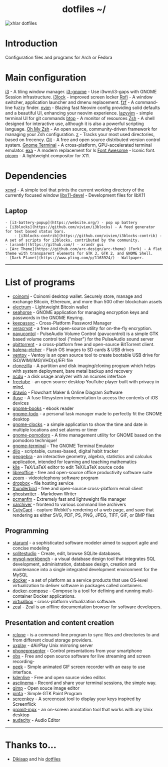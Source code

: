<h1 align="center">dotfiles  ~/</h1>


![xhlar dotfiles](https://camo.githubusercontent.com/c6c38eef47a0cfa9a5a46505a77da416b2ca724e71543f85c97a0cc3dba769ad/68747470733a2f2f6e76636861642e636f6d2f62616e6e65722e77656270)

# Introduction
Configuration files and programs for Arch or Fedora

# Main configuration

[i3](https://github.com/i3/i3) - A tiling window manager.
[i3-gnome](https://github.com/i3-gnome/i3-gnome) - Use i3wm/i3-gaps with GNOME Session infrastructure.
[i3lock](https://github.com/i3/i3lock) - improved screen locker
[Rofi](https://github.com/davatorium/rofi) - A window switcher, application launcher and dmenu replacement.
[fzf](https://github.com/junegunn/fzf) - A command-line fuzzy finder.
[nvim](https://github.com/NvChad/NvChad) - Blazing fast Neovim config providing solid defaults and a beautiful UI, enhancing your neovim experience.
[lazyvim](https://github.com/jesseduffield/lazygit) - simple terminal UI for git commands
[btop](https://github.com/aristocratos/btop) - A monitor of resources
[Zsh](https://github.com/zsh-users/zsh) - A shell designed for interactive use, although it is also a powerful scripting language.
[Oh My Zsh](https://github.com/ohmyzsh/ohmyzsh) - An open source, community-driven framework for managing your Zsh configuration.
[z](https://github.com/rupa/z) - Tracks your most used directories, based on frecency.
[Git](https://github.com/git/git) - A free and open source distributed version control system.
[Gnome Terminal](https://github.com/GNOME/gnome-terminal) - A cross-platform, GPU-accelerated terminal emulator.
[exa](https://github.com/ogham/exa) - A modern replacement for ls
[Font Awesome](https://github.com/FortAwesome/Font-Awesome) - Iconic font.
[picom](https://github.com/yshui/picom) - A lightweight compositor for X11.

# Dependencies
[xcwd](https://github.com/schischi/xcwd) - A simple tool that prints the current working directory of the currently focused window
[libx11-devel](https://packages.fedoraproject.org/pkgs/libX11/libX11-devel/) - Development files for libX11


## Laptop
    - [i3-battery-popup](https://website.org/) - pop up battery
    - [i3blocks](https://github.com/vivien/i3blocks) - A feed generator for text based status bars.
        - [i3blocks-contrib](https://github.com/vivien/i3blocks-contrib) - A set of scripts for i3blocks, contributed by the community.
    - [arandr](https://github.com/) - xrandr gui
    - [Arc Theme](https://github.com/arc-design/arc-theme) (Fork) - A flat theme with transparent elements for GTK 3, GTK 2, and GNOME Shell.
    - [Dark Planet](https://www.pling.com/p/1163924/) - Wallpaper.
---
# List of programs 

- [coinomi](https://www.coinomi.com/) - Coinomi desktop wallet. Securely store, manage and exchange Bitcoin, Ethereum, and more than 500 other blockchain assets
- [electrum](https://electrum.org/) - Lightweight Bitcoin wallet 
- [seahorse](https://aur.archlinux.org/packages/seahorse-git) - GNOME application for managing encryption keys and passwords in the GNOME Keyring.
- [keepassxc](https://keepassxc.org/) - Cross-Platform Password Manager
- [veracrypt](https://www.veracrypt.fr/code/VeraCrypt/) - a free and open-source utility for on-the-fly encryption.
- [pavucontol](https://freedesktop.org/software/pulseaudio/pavucontrol/) - PulseAudio Volume Control (pavucontrol) is a simple GTK based volume control tool ("mixer") for the PulseAudio sound server
- [qbittorrent](https://www.qbittorrent.org/) - a cross-platform free and open-source BitTorrent client.
- [balena-etcher](https://www.balena.io/etcher/) - Flash OS images to SD cards & USB drives
- [ventoy](https://www.ventoy.net/en/index.html) - Ventoy is an open source tool to create bootable USB drive for ISO/WIM/IMG/VHD(x)/EFI file
- [clonezilla](https://clonezilla.org/) - A partition and disk imaging/cloning program which helps with system deployment, bare metal backup and recovery
- [ncdu](https://dev.yorhel.nl/ncdu) -  a disk usage analyzer with an ncurses interface
- [freetube](https://github.com/FreeTubeApp/FreeTube) - an open source desktop YouTube player built with privacy in mind.
- [drawio](https://app.diagrams.net/) - Flowchart Maker & Online Diagram Software
- [ifuse](https://github.com/libimobiledevice/ifuse) - A fuse filesystem implementation to access the contents of iOS devices
- [gnome-books](https://launchpad.net/ubuntu/+source/gnome-books) - ebook reader 
- [gnome-todo](https://gitlab.gnome.org/GNOME/gnome-todo) - a personal task manager made to perfectly fit the GNOME desktop
- [gnome-clocks](https://gitlab.gnome.org/GNOME/gnome-clocks) - a simple application to show the time and date in multiple locations and set alarms or timer
- [gnome-pomodoro](https://github.com/gnome-pomodoro/gnome-pomodoro) - A time management utility for GNOME based on the pomodoro technique!
- [gnome-terminal](https://archlinux.org/packages/extra/x86_64/gnome-terminal/) - The GNOME Terminal Emulator
- [dijo](https://github.com/nerdypepper/dijo) - scriptable, curses-based, digital habit tracker
- [geogebra](https://geogebra.org/) - an interactive geometry, algebra, statistics and calculus application, intended for learning and teaching mathematics
- [kile](https://kile.sourceforge.io/) - TeX/LaTeX editor to edit TeX/LaTeX source code
- [libreoffice](https://www.libreoffice.org/) -  free and open-source office productivity software suite
- [zoom](https://zoom.com) -  videotelephony software program
- [dropbox](https://dropbox.com) - file hosting service 
- [thunderbird](https://www.thunderbird.net/) - free and open-source cross-platform email client
- [ghostwriter](https://wereturtle.github.io/ghostwriter/) - Markdown Writer 
- [pcmanfm](https://github.com/lxde/pcmanfm) - Extremely fast and lightweight file manager
- [xarchiver](https://archlinux.org/packages/community/x86_64/xarchiver/) - frontend to various command line archivers
- [CutyCapt](https://github.com/amw/CutyCapt) - capture Webkit's rendering of a web page, and save that rendering as either SVG, PDF, PS, PNG, JPEG, TIFF, GIF, or BMP files

## Programming
- [staruml](https://staruml.io/) - a sophisticated software modeler aimed to support agile and concise modeling
- [sqlitestudio](https://sqlitestudio.pl/) - Create, edit, browse SQLite databases.
- [mysql-workbench](https://www.mysql.com/products/workbench/) - a visual database design tool that integrates SQL development, administration, database design, creation and maintenance into a single integrated development environment for the MySQL 
- [docker](https://www.docker.com/) - a set of platform as a service products that use OS-level virtualization to deliver software in packages called containers.
- [docker-compose](https://docs.docker.com/compose/install/) - Compose is a tool for defining and running multi-container Docker applications.
- [virtualbox](https://www.virtualbox.org/) - cross-platform virtualization software.
- [zeal](https://www.zealdocs.org/) - Zeal is an offline documentation browser for software developers.
## Presentation and content creation
- [rclone](https://github.com/rclone/rclone) - is a command-line program to sync files and directories to and from different cloud storage providers.
- [uxplay](https://github.com/antimof/UxPlay) - dAirPlay Unix mirroring server
- [phonepresenter](https://phonepresenter.github.io/) - Control presentations from your smartphone
- [obs](https://github.com/obsproject/obs-studio) - Free and open source software for live streaming and screen recording- 
- [peek](https://github.com/phw/peek) - Simple animated GIF screen recorder with an easy to use interface. 
- [kdenlive](https://github.com/KDE/kdenlive) - Free and open source video editor.
- [asciinema](https://asciinema.org/) - Record and share your terminal sessions, the simple way.
- [gimp](https://github.com/GNOME/gimp) - Open souce image editor 
- [pinta](https://github.com/PintaProject/Pinta) - Simple GTK Paint Program
- [screenkey](https://github.com/wavexx/screenkey) - A screencast tool to display your keys inspired by Screenflick
- [gromit-mpx](https://github.com/bk138/gromit-mpx) - an on-screen annotation tool that works with any Unix desktop
- [audacity](https://github.com/audacity/audacity) - Audio Editor
---
 # Thanks to...
- [Dikiaap](https://github.com/dikiaap) and his [dotfiles](https://github.com/dikiaap/dotfiles)
